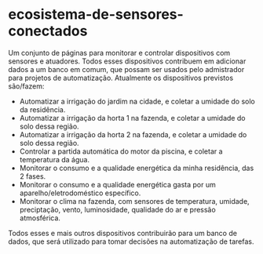 # ecosistema-de-sensores-conectados
Um conjunto de páginas para monitorar e controlar dispositivos com sensores e atuadores. 
Todos esses dispositivos contribuem em adicionar dados a um banco em comum, que possam ser usados pelo admistrador para projetos de automatização.
Atualmente os dispositivos previstos são/fazem:
* Automatizar a irrigação do jardim na cidade, e coletar a umidade do solo da residência.
* Automatizar a irrigação da horta 1 na fazenda, e coletar a umidade do solo dessa região.
* Automatizar a irrigação da horta 2 na fazenda, e coletar a umidade do solo dessa região.
* Controlar a partida automática do motor da piscina, e coletar a temperatura da água.
* Monitorar o consumo e a qualidade energética da minha residência, das 2 fases.
* Monitorar o consumo e a qualidade energética gasta por um aparelho/eletrodoméstico específico.
* Monitorar o clima na fazenda, com sensores de temperatura, umidade, preciptação, vento, luminosidade, qualidade do ar e pressão atmosférica.

Todos esses e mais outros dispositivos contribuirão para um banco de dados, que será utilizado para tomar decisões na automatização de tarefas.
